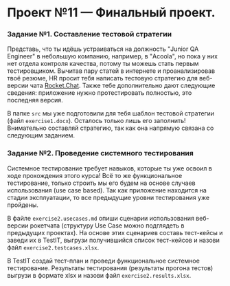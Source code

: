 # Проект №11 — Финальный проект.

<h3 id="задание-1-составление-тестовой-стратегии">Задание №1. Составление тестовой стратегии</h3>

Представь, что ты идёшь устраиваться на должность "Junior QA Engineer" в небольшую компанию, например, в "Acoola", но пока у них нет отдела контроля качества, потому ты можешь стать первым тестировщиком. Вычитав пару статей в интернете и проанализировав твоё резюме, HR просит тебя написать тестовую стратегию для веб-версии чата [Rocket.Chat](https://www.rocket.chat/). Также тебе дополнительно дают следующие сведения: приложение нужно протестировать полностью, это последняя версия.

В папке `src` мы уже подготовили для тебя шаблон тестовой стратегии (файл `exercise1.docx`). Осталось только лишь его заполнить! Внимательно составляй стратегию, так как она напрямую связана со следующим заданием. 



<h3 id="задание-2-проведение-системного-тестирования">Задание №2. Проведение системного тестирования</h3>

Системное тестирование требует навыков, которые ты уже освоил в ходе прохождения этого курса! Всё то же функциональное тестирование, только строить мы его будем на основе случаев использования (use case based). Так как приложение находится на стадии эксплуатации, то все предыдущие уровни тестирования уже пройдены.

В файле `exercise2.usecases.md` опиши сценарии использования веб-версии рокетчата (структуру Use Case можно подглядеть в предыдущих проектах). На основе этих сценариев составь тест-кейсы и заведи их в TestIT, выгрузи получившийся список тест-кейсов и назови файл `exercise2.testcases.xlsx`.

В TestIT создай тест-план и проведи функциональное системное тестирование. Результаты тестирования (результаты прогона тестов) выгрузи в формате xlsx и назови файл `exercise2.results.xlsx`.


